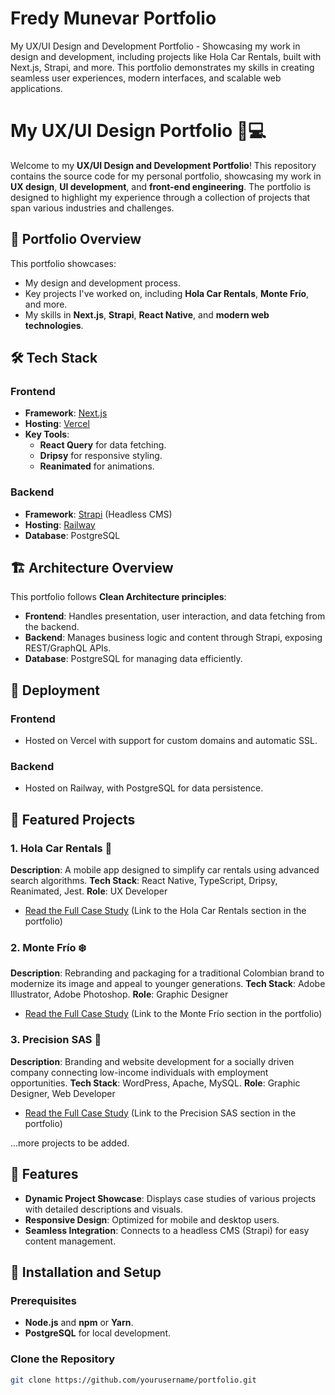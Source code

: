 # Fredy Munevar Portfolio

My UX/UI Design and Development Portfolio - Showcasing my work in design and development, including projects like Hola Car Rentals, built with Next.js, Strapi, and more. This portfolio demonstrates my skills in creating seamless user experiences, modern interfaces, and scalable web applications.

# My UX/UI Design Portfolio 🎨💻

Welcome to my **UX/UI Design and Development Portfolio**! This repository contains the source code for my personal portfolio, showcasing my work in **UX design**, **UI development**, and **front-end engineering**. The portfolio is designed to highlight my experience through a collection of projects that span various industries and challenges.

## 🌟 Portfolio Overview

This portfolio showcases:

- My design and development process.
- Key projects I've worked on, including **Hola Car Rentals**, **Monte Frío**, and more.
- My skills in **Next.js**, **Strapi**, **React Native**, and **modern web technologies**.

## 🛠️ Tech Stack

### Frontend

- **Framework**: [Next.js](https://nextjs.org/)
- **Hosting**: [Vercel](https://vercel.com/)
- **Key Tools**:
  - **React Query** for data fetching.
  - **Dripsy** for responsive styling.
  - **Reanimated** for animations.

### Backend

- **Framework**: [Strapi](https://strapi.io/) (Headless CMS)
- **Hosting**: [Railway](https://railway.app/)
- **Database**: PostgreSQL

## 🏗️ Architecture Overview

This portfolio follows **Clean Architecture principles**:

- **Frontend**: Handles presentation, user interaction, and data fetching from the backend.
- **Backend**: Manages business logic and content through Strapi, exposing REST/GraphQL APIs.
- **Database**: PostgreSQL for managing data efficiently.

## 🚀 Deployment

### Frontend

- Hosted on Vercel with support for custom domains and automatic SSL.

### Backend

- Hosted on Railway, with PostgreSQL for data persistence.

## 📂 Featured Projects

### 1. **Hola Car Rentals** 🚗

**Description**: A mobile app designed to simplify car rentals using advanced search algorithms.
**Tech Stack**: React Native, TypeScript, Dripsy, Reanimated, Jest.
**Role**: UX Developer

- [Read the Full Case Study](#) (Link to the Hola Car Rentals section in the portfolio)

### 2. **Monte Frío** ❄️

**Description**: Rebranding and packaging for a traditional Colombian brand to modernize its image and appeal to younger generations.
**Tech Stack**: Adobe Illustrator, Adobe Photoshop.
**Role**: Graphic Designer

- [Read the Full Case Study](#) (Link to the Monte Frío section in the portfolio)

### 3. **Precision SAS** 💼

**Description**: Branding and website development for a socially driven company connecting low-income individuals with employment opportunities.
**Tech Stack**: WordPress, Apache, MySQL.
**Role**: Graphic Designer, Web Developer

- [Read the Full Case Study](#) (Link to the Precision SAS section in the portfolio)

...more projects to be added.

## 🧩 Features

- **Dynamic Project Showcase**: Displays case studies of various projects with detailed descriptions and visuals.
- **Responsive Design**: Optimized for mobile and desktop users.
- **Seamless Integration**: Connects to a headless CMS (Strapi) for easy content management.

## 🔧 Installation and Setup

### Prerequisites

- **Node.js** and **npm** or **Yarn**.
- **PostgreSQL** for local development.

### Clone the Repository

```bash
git clone https://github.com/yourusername/portfolio.git
```
